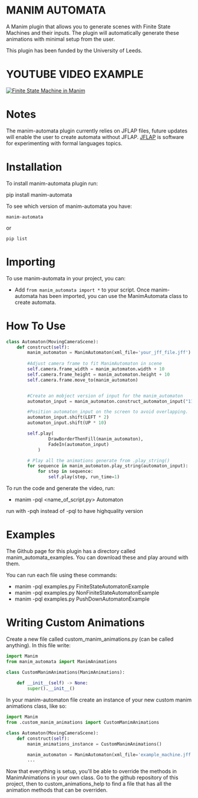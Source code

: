 MANIM AUTOMATA
==============
A Manim plugin that allows you to generate scenes with Finite State Machines and their inputs. The plugin will automatically generate these animations with minimal setup from the user.

This plugin has been funded by the University of Leeds.

YOUTUBE VIDEO EXAMPLE
=====================
[![Finite State Machine in Manim](https://img.youtube.com/vi/Lfq6XD3-aUw/0.jpg)](https://www.youtube.com/watch?v=Lfq6XD3-aUw)

Notes
=====
The manim-automata plugin currently relies on JFLAP files, future updates will enable the user to create automata without JFLAP.
[JFLAP](https://www.jflap.org) is software for experimenting with formal languages topics.

Installation
============
To install manim-automata plugin run:

   pip install manim-automata

To see which version of manim-automata you have:

    manim-automata

or

    pip list


Importing
=========
To use manim-automata in your project, you can:

* Add ``from manim_automata import *`` to your script.
Once manim-automata has been imported, you can use the ManimAutomata class to create automata.


How To Use
==========
```python
class Automaton(MovingCameraScene):
    def construct(self):
        manim_automaton = ManimAutomaton(xml_file='your_jff_file.jff')
        
        #Adjust camera frame to fit ManimAutomaton in scene
        self.camera.frame_width = manim_automaton.width + 10
        self.camera.frame_height = manim_automaton.height + 10
        self.camera.frame.move_to(manim_automaton) 


        #Create an mobject version of input for the manim_automaton
        automaton_input = manim_automaton.construct_automaton_input("110011")

        #Position automaton_input on the screen to avoid overlapping.
        automaton_input.shift(LEFT * 2)
        automaton_input.shift(UP * 10)

        self.play(
                DrawBorderThenFill(manim_automaton),
                FadeIn(automaton_input)
            )

        # Play all the animations generate from .play_string()
        for sequence in manim_automaton.play_string(automaton_input):
            for step in sequence:
                self.play(step, run_time=1)
```
To run the code and generate the video, run:

* manim -pql <name_of_script.py> Automaton

run with -pqh instead of -pql to have highquality version


Examples
========
The Github page for this plugin has a directory called manim_automata_examples. You can download these and play around with them.

You can run each file using these commands:

* manim -pql examples.py FiniteStateAutomatonExample
* manim -pql examples.py NonFiniteStateAutomatonExample
* manim -pql examples.py PushDownAutomatonExample


Writing Custom Animations
=========================
Create a new file called custom_manim_animations.py (can be called anything).
In this file write:
```python
import Manim
from manim_automata import ManimAnimations

class CustomManimAnimations(ManimAnimations):
    
    def __init__(self) -> None:
        super().__init__()

```

In your manim-automaton file create an instance of your new custom manim animations class, like so:

```python
import Manim
from .custom_manim_animations import CustomManimAnimations

class Automaton(MovingCameraScene):
    def construct(self):
        manim_animations_instance = CustomManimAnimations()

        manim_automaton = ManimAutomaton(xml_file='example_machine.jff', manim_animations=manim_animations_instance)
        ...
```

Now that everything is setup, you'll be able to override the methods in ManimAnimations in your own class.
Go to the github repository of this project, then to custom_animations_help to find a file that has all the animation methods that can be overriden.